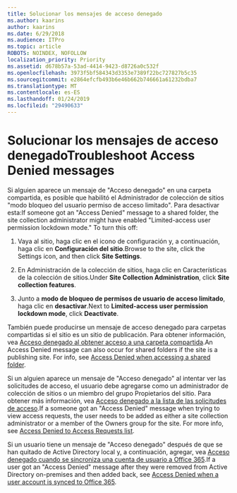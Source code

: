 ```yaml
---
title: Solucionar los mensajes de acceso denegado
ms.author: kaarins
author: kaarins
ms.date: 6/29/2018
ms.audience: ITPro
ms.topic: article
ROBOTS: NOINDEX, NOFOLLOW
localization_priority: Priority
ms.assetid: d678b57a-53ad-4414-9423-d8726a0c532f
ms.openlocfilehash: 3973f5bf584343d3353e7389f22bc727827b5c35
ms.sourcegitcommit: e2864efcfb493b6e46b662b746661a61232bdba7
ms.translationtype: MT
ms.contentlocale: es-ES
ms.lasthandoff: 01/24/2019
ms.locfileid: "29490633"
---
```

# <a name="troubleshoot-access-denied-messages"></a><span data-ttu-id="8abcf-102">Solucionar los mensajes de acceso denegado</span><span class="sxs-lookup"><span data-stu-id="8abcf-102">Troubleshoot Access Denied messages</span></span>

<span data-ttu-id="8abcf-p101">Si alguien aparece un mensaje de "Acceso denegado" en una carpeta compartida, es posible que habilitó el Administrador de colección de sitios "modo bloqueo del usuario permiso de acceso limitado". Para desactivar esta:</span><span class="sxs-lookup"><span data-stu-id="8abcf-p101">If someone got an "Access Denied" message to a shared folder, the site collection administrator might have enabled "Limited-access user permission lockdown mode." To turn this off:</span></span> 
  
1. <span data-ttu-id="8abcf-105">Vaya al sitio, haga clic en el icono de configuración y, a continuación, haga clic en **Configuración del sitio**.</span><span class="sxs-lookup"><span data-stu-id="8abcf-105">Browse to the site, click the Settings icon, and then click **Site Settings**.</span></span>
    
2. <span data-ttu-id="8abcf-106">En Administración de la colección de sitios, haga clic en Características de la colección de sitios.</span><span class="sxs-lookup"><span data-stu-id="8abcf-106">Under **Site Collection Administration**, click **Site collection features**.</span></span>
    
3. <span data-ttu-id="8abcf-107">Junto a **modo de bloqueo de permisos de usuario de acceso limitado**, haga clic en **desactivar**.</span><span class="sxs-lookup"><span data-stu-id="8abcf-107">Next to **Limited-access user permission lockdown mode**, click **Deactivate**.</span></span>
    
<span data-ttu-id="8abcf-p102">También puede producirse un mensaje de acceso denegado para carpetas compartidas si el sitio es un sitio de publicación. Para obtener información, vea [Acceso denegado al obtener acceso a una carpeta compartida](https://go.microsoft.com/fwlink/?linkid=2004317).</span><span class="sxs-lookup"><span data-stu-id="8abcf-p102">An Access Denied message can also occur for shared folders if the site is a publishing site. For info, see [Access Denied when accessing a shared folder](https://go.microsoft.com/fwlink/?linkid=2004317).</span></span>
  
<span data-ttu-id="8abcf-p103">Si un alguien aparece un mensaje de "Acceso denegado" al intentar ver las solicitudes de acceso, el usuario debe agregarse como un administrador de colección de sitios o un miembro del grupo Propietarios del sitio. Para obtener más información, vea [Acceso denegado a la lista de las solicitudes de acceso](https://go.microsoft.com/fwlink/?linkid=2004220).</span><span class="sxs-lookup"><span data-stu-id="8abcf-p103">If a someone got an "Access Denied" message when trying to view access requests, the user needs to be added as either a site collection administrator or a member of the Owners group for the site. For more info, see [Access Denied to Access Requests list](https://go.microsoft.com/fwlink/?linkid=2004220).</span></span>
  
<span data-ttu-id="8abcf-112">Si un usuario tiene un mensaje de "Acceso denegado" después de que se han quitado de Active Directory local y, a continuación, agregar, vea [Acceso denegado cuando se sincroniza una cuenta de usuario a Office 365](https://go.microsoft.com/fwlink/?linkid=2004318).</span><span class="sxs-lookup"><span data-stu-id="8abcf-112">If a user got an "Access Denied" message after they were removed from Active Directory on-premises and then added back, see [Access Denied when a user account is synced to Office 365](https://go.microsoft.com/fwlink/?linkid=2004318).</span></span>
  

